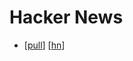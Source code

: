# Hacker News

- [[pull]] [[hn]]


[//begin]: # "Autogenerated link references for markdown compatibility"
[pull]: pull "Pull"
[hn]: hn "HN"
[//end]: # "Autogenerated link references"